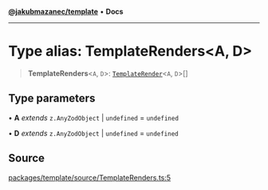 [**@jakubmazanec/template**](../README.md) • **Docs**

---

# Type alias: TemplateRenders\<A, D\>

> **TemplateRenders**\<`A`, `D`\>: [`TemplateRender`](TemplateRender.md)\<`A`, `D`\>[]

## Type parameters

• **A** _extends_ `z.AnyZodObject` \| `undefined` = `undefined`

• **D** _extends_ `z.AnyZodObject` \| `undefined` = `undefined`

## Source

[packages/template/source/TemplateRenders.ts:5](https://github.com/jakubmazanec/js-tools/blob/d8fb2f4f9576baa170e480eea0b247af3afdcd86/packages/template/source/TemplateRenders.ts#L5)
